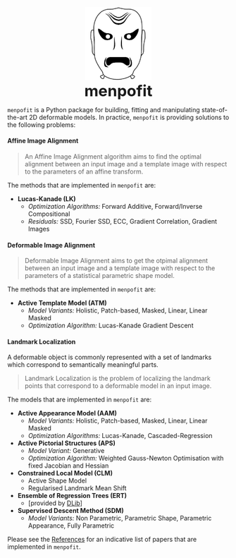 <center>
  <img src="../../logo/menpofit_white_medium.png" alt="menpofit" width="30%"><br/>
  <strong style="font-size: 250%">menpofit</strong>
</center>

`menpofit` is a Python package for building, fitting and manipulating state-of-the-art 2D deformable models. In practice, `menpofit` is providing solutions to the following problems:

#### Affine Image Alignment
> An Affine Image Alignment algorithm aims to find the optimal alignment between an input image and a template image with respect to the parameters of an affine transform.

The methods that are implemented in `menpofit` are:
- **Lucas-Kanade (LK)**
  - _Optimization Algorithms:_ Forward Additive, Forward/Inverse Compositional
  - _Residuals:_ SSD, Fourier SSD, ECC, Gradient Correlation, Gradient Images


#### Deformable Image Alignment
> Deformable Image Alignment aims to get the otpimal alignment between an input image and a template image with respect to the parameters of a statistical parametric shape model.

The methods that are implemented in `menpofit` are:
- **Active Template Model (ATM)**
  - _Model Variants:_ Holistic, Patch-based, Masked, Linear, Linear Masked
  - _Optimization Algorithm:_ Lucas-Kanade Gradient Descent


#### Landmark Localization
A deformable object is commonly represented with a set of landmarks which correspond to semantically meaningful parts.

> Landmark Localization is the problem of localizing the landmark points that correspond to a deformable model in an input image.

The models that are implemented in `menpofit` are:
- **Active Appearance Model (AAM)**
  - _Model Variants:_ Holistic, Patch-based, Masked, Linear, Linear Masked
  - _Optimization Algorithms:_ Lucas-Kanade, Cascaded-Regression
- **Active Pictorial Structures (APS)**
  - _Model Variant:_ Generative
  - _Optimization Algorithm:_ Weighted Gauss-Newton Optimisation with fixed Jacobian and Hessian
- **Constrained Local Model (CLM)**
  - Active Shape Model
  - Regularised Landmark Mean Shift
- **Ensemble of Regression Trees (ERT)**
  - \[provided by [DLib](http://dlib.net/ "dlib C++ Library")\]
- **Supervised Descent Method (SDM)**
  - _Model Variants:_ Non Parametric, Parametric Shape, Parametric Appearance, Fully Parametric

Please see the [References](references.md "List of implemented papers.") for an indicative list of papers that are implemented in `menpofit`.
